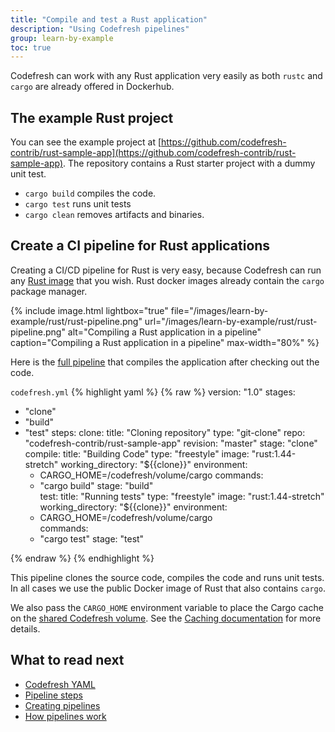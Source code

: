 ```yaml
---
title: "Compile and test a Rust application"
description: "Using Codefresh pipelines"
group: learn-by-example
toc: true
---
```


Codefresh can work with any Rust application very easily as both `rustc` and `cargo` are already offered in Dockerhub. 

## The example Rust project

You can see the example project at [https://github.com/codefresh-contrib/rust-sample-app](https://github.com/codefresh-contrib/rust-sample-app). The repository contains a Rust starter project with a dummy unit test.

* `cargo build` compiles the code.
* `cargo test` runs unit tests
* `cargo clean` removes artifacts and binaries.


## Create a CI pipeline for Rust applications

Creating a CI/CD pipeline for Rust is very easy, because Codefresh can run any [Rust image](https://hub.docker.com/_/rust) that you wish. Rust docker images already contain the `cargo` package manager. 

{% include image.html 
lightbox="true" 
file="/images/learn-by-example/rust/rust-pipeline.png" 
url="/images/learn-by-example/rust/rust-pipeline.png" 
alt="Compiling a Rust application in a pipeline"
caption="Compiling a Rust application in a pipeline"
max-width="80%" 
%}

Here is the [full pipeline](https://github.com/codefresh-contrib/rust-sample-app/blob/master/codefresh.yml) that compiles the application after checking out the code.

 `codefresh.yml`
{% highlight yaml %}
{% raw %}
version: "1.0"
stages:
  - "clone"
  - "build"
  - "test"
steps:
  clone:
    title: "Cloning repository"
    type: "git-clone"
    repo: "codefresh-contrib/rust-sample-app"
    revision: "master"
    stage: "clone"
  compile:
    title: "Building Code"
    type: "freestyle" 
    image: "rust:1.44-stretch" 
    working_directory: "${{clone}}" 
    environment:
      - CARGO_HOME=/codefresh/volume/cargo
    commands:
      - "cargo build"
    stage: "build"    
  test:
    title: "Running tests"
    type: "freestyle" 
    image: "rust:1.44-stretch" 
    working_directory: "${{clone}}" 
    environment:
      - CARGO_HOME=/codefresh/volume/cargo    
    commands:
      - "cargo test"
    stage: "test"
   
{% endraw %}
{% endhighlight %}

This pipeline clones the source code, compiles the code and runs unit tests. In all cases we use the public Docker image of Rust that also contains `cargo`.

We also pass the `CARGO_HOME` environment variable to place the Cargo cache on the [shared Codefresh volume]({{site.baseurl}}/docs/configure-ci-cd-pipeline/introduction-to-codefresh-pipelines/#sharing-the-workspace-between-build-steps). See the [Caching documentation]({{site.baseurl}}/docs/configure-ci-cd-pipeline/pipeline-caching/#traditional-build-caching) for more details.


## What to read next

* [Codefresh YAML]({{site.baseurl}}/docs/codefresh-yaml/what-is-the-codefresh-yaml/)
* [Pipeline steps]({{site.baseurl}}/docs/codefresh-yaml/steps/)
* [Creating pipelines]({{site.baseurl}}/docs/configure-ci-cd-pipeline/pipelines/)
* [How pipelines work]({{site.baseurl}}/docs/configure-ci-cd-pipeline/introduction-to-codefresh-pipelines/)